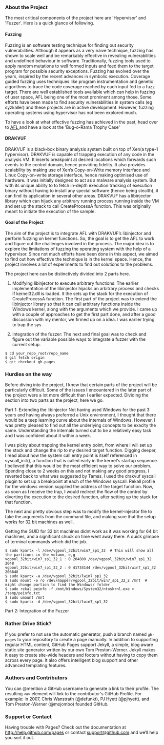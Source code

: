 ### About the Project

The most critical components of the project here are 'Hypervisor' and 'Fuzzer'. Here is a quick glance of following.

#### Fuzzing 

Fuzzing is an software testing technique for finding out security vulnerabilities. Although it appears as a very naive technique, fuzzing has shown to scale well and be remarkably effective in revealing vulnerabilities and undefined behaviour in software. Traditionally, fuzzing tools used to apply random mutations to well formed inputs and feed them to the target program for possible security exceptions. Fuzzing has evolved over the years, inspired by the recent advances in symbolic execution. Coverage guided fuzzing uses techniques like program instrumentation and genetic algorithms to trace the code coverage reached by each input fed to a fuzz target. There are well established tools available which can help in fuzzing of user space, AFL being one of the most prominent among those. Some efforts have been made to find security vulnerabilities in system calls (eg syzkaller) and these projects are  in active development. However, fuzzing operating systems using hypervisor has not been explored much. 

To have a look at what effective fuzzing has achieved in the past, head over to <a href="http://lcamtuf.coredump.cx/afl/"> AFL </a> and have a look at the 'Bug-o-Rama Trophy Case'

#### DRAKVUF

DRAKVUF is a black-box binary analysis system built on top of Xen(a type-1 hypervisor). DRAKVUF is capable of trapping execution of any code in the analysis VM. It inserts breakpoint at desired locations which forwards such events to the control domain, hence providing fidelity. It also provides scalability by making use of Xen’s Copy-on-Write memory interface and Linux Copy-on-write storage interface, hence making optimised use of hardware. It was initially designed to act as a malware analysis system. But with its unique ability to to fetch in-depth execution tracking of execution binary without having to install any special software (hence being stealth), it can find its application in several other areas. DRAKVUF has a libinjector library which can hijack any arbitrary running process running inside the VM and set up the stack to call CreateProcessA function. This was originally meant to initiate the execution of the sample.

#### Goal of the Project

The aim of the project is to integrate AFL with DRAKVUF’s libinjector and perform fuzzing on kernel functions. So, the goal is to get the AFL to work and figure out the challenges involved in the process. The major idea is to explore the limitations of fuzzing the operating system with the help of a hypervisor. Since not much efforts have been done in this aspect, we aimed to find out how effective the technique is in the kernel space. Hence, the project involves a lot of experiments to find out solutions to the problems.

The project here can be distinctively divided into 2 parts here.

1. Modifying libinjector to execute arbitrary functions:
The earlier implementation of the libinjector hijacks an arbitrary process and checks if kernel32.dll is loaded. It the sets up the stack for the execution of CreateProcessA function. The first part of the project was to extend the libinjector library so that it can call arbitrary functions inside the Windows kernel, along with the arguments which we provide. I came up with a couple of approaches to get the first part done, and after a good discussion with my mentor, we firmed up on a idea. I was earlier trying to trap the sys

2. Integration of the fuzzer:
The next and final goal was to check and figure out the variable possible ways to integrate a fuzzer with the current setup. 


```
$ cd your_repo_root/repo_name
$ git fetch origin
$ git checkout gh-pages
```

### Hurdles on the way

Before diving into the project, I knew that certain parts of the project will be particularly difficult. Some of the issues I encountered in the later part of the project were a lot more difficult than I earlier expected. Dividing the section into two parts as the project, here we go.

Part 1: Extending the libinjector
Not having used Windows for the past 3 years and having always preferred a Unix environment, I thought that there would be a teep learning curve about the internals of Windows. However, I was pretty pleased to find out all the underlying concepts to be exaclty the same. Understanding the internals turned out to be a relatively easy task and I was confident about it within a week.

I was picky about trapping the kernel entry point, from where I will set up the stack and change the rip to my desired target function. Digging deeper, I read about how the system call entry point is itself referenced in syscall_init(), a function that is called early in the kernel's startup sequence. I believed that this would be the most efficient way to solve our problem. Spending close to 2 weeks on this and not making any good progress, I reverted back to what was suggested by Tamas. I used the drakvuf syscall plugin to set up a breakpoint at each of the Windows syscall. Rekall profile for the windows version supplied the address of the target function. Now, as soon as I receive the trap, I would redirect the flow of the control by diverting the execution to the desired function, after setting up the stack for that function. 

The next and pretty obvious step was to modify the kernel-injector file to take the arguments from the command file, and making sure that the setup works for 32 bit machines as well. 

Getting the GUID for 32 bit machines didnt work as it was working for 64 bit machines, and a significant chuck on time went away there. A quick glimpse of terminal commands which did the job.

```
$ sudo kpartx -l /dev/vgpool_32bit/win7_sp1_32  # This will show all the partiions in the volumn, e,g
vgpool_32bit/win7_sp1_32_1 : 0 204800 /dev/vgpool_32bit/win7_sp1_32 2048
vgpool_32bit/win7_sp1_32_2 : 0 41734144 /dev/vgpool_32bit/win7_sp1_32 206848
$ sudo kpartx -a /dev/vgpool_32bit/lwin7_sp1_32
$ sudo mount -o ro /dev/mapper/vgpool_32bit/win7_sp1_32_2 /mnt  # might change partion to find the Windows/ folder
$ sudo rekal peinfo -f /mnt/Windows/System32/ntoskrnl.exe > /temp/peinfo.txt
$ sudo umount /mnt
$ sudo kpartx -d /dev/vgpool_32bit/lwin7_sp1_32
```

Part 2: Integration of the Fuzzer


### Rather Drive Stick?
If you prefer to not use the automatic generator, push a branch named `gh-pages` to your repository to create a page manually. In addition to supporting regular HTML content, GitHub Pages support Jekyll, a simple, blog aware static site generator written by our own Tom Preston-Werner. Jekyll makes it easy to create site-wide headers and footers without having to copy them across every page. It also offers intelligent blog support and other advanced templating features.

### Authors and Contributors
You can @mention a GitHub username to generate a link to their profile. The resulting `<a>` element will link to the contributor's GitHub Profile. For example: In 2007, Chris Wanstrath (@defunkt), PJ Hyett (@pjhyett), and Tom Preston-Werner (@mojombo) founded GitHub.

### Support or Contact
Having trouble with Pages? Check out the documentation at http://help.github.com/pages or contact support@github.com and we’ll help you sort it out.
